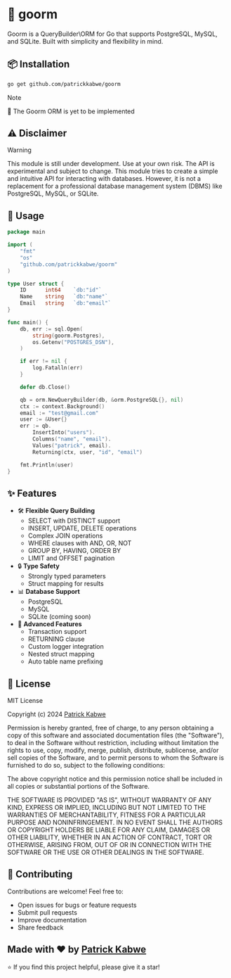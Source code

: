 # 🚀 goorm

Goorm is a QueryBuilder\ORM for Go that supports PostgreSQL, MySQL, and SQLite. Built with simplicity and flexibility in mind.

## 📦 Installation

```bash
go get github.com/patrickkabwe/goorm
```

> [!NOTE]
> 🔄 The Goorm ORM is yet to be implemented

## ⚠️ Disclaimer

> [!WARNING]
> This module is still under development. Use at your own risk. The API is experimental and subject to change. This module tries to create a simple and intuitive API for interacting with databases. However, it is not a replacement for a professional database management system (DBMS) like PostgreSQL, MySQL, or SQLite.

## 🎯 Usage

```go
package main

import (
	"fmt"
	"os"
	"github.com/patrickkabwe/goorm"
)

type User struct {
	ID      int64    `db:"id"`
	Name    string   `db:"name"`
	Email   string   `db:"email"`
}

func main() {
	db, err := sql.Open(
		string(goorm.Postgres),
		os.Getenv("POSTGRES_DSN"),
	)

	if err != nil {
		log.Fatalln(err)
	}

	defer db.Close()

	qb = orm.NewQueryBuilder(db, &orm.PostgreSQL{}, nil)
	ctx := context.Background()
	email := "test@gmail.com"
	user := &User{}
	err := qb.
		InsertInto("users").
		Columns("name", "email").
		Values("patrick", email).
		Returning(ctx, user, "id", "email")

	fmt.Println(user)
}
```

## ✨ Features

- 🛠️ **Flexible Query Building**
  - SELECT with DISTINCT support
  - INSERT, UPDATE, DELETE operations
  - Complex JOIN operations
  - WHERE clauses with AND, OR, NOT
  - GROUP BY, HAVING, ORDER BY
  - LIMIT and OFFSET pagination
- 🔒 **Type Safety**
  - Strongly typed parameters
  - Struct mapping for results
- 📊 **Database Support**
  - PostgreSQL
  - MySQL
  - SQLite (coming soon)
- 🔄 **Advanced Features**
  - Transaction support
  - RETURNING clause
  - Custom logger integration
  - Nested struct mapping
  - Auto table name prefixing

## 📄 License

MIT License

Copyright (c) 2024 [Patrick Kabwe](https://github.com/patrickkabwe)

Permission is hereby granted, free of charge, to any person obtaining a copy
of this software and associated documentation files (the "Software"), to deal
in the Software without restriction, including without limitation the rights
to use, copy, modify, merge, publish, distribute, sublicense, and/or sell
copies of the Software, and to permit persons to whom the Software is
furnished to do so, subject to the following conditions:

The above copyright notice and this permission notice shall be included in all
copies or substantial portions of the Software.

THE SOFTWARE IS PROVIDED "AS IS", WITHOUT WARRANTY OF ANY KIND, EXPRESS OR
IMPLIED, INCLUDING BUT NOT LIMITED TO THE WARRANTIES OF MERCHANTABILITY,
FITNESS FOR A PARTICULAR PURPOSE AND NONINFRINGEMENT. IN NO EVENT SHALL THE
AUTHORS OR COPYRIGHT HOLDERS BE LIABLE FOR ANY CLAIM, DAMAGES OR OTHER
LIABILITY, WHETHER IN AN ACTION OF CONTRACT, TORT OR OTHERWISE, ARISING FROM,
OUT OF OR IN CONNECTION WITH THE SOFTWARE OR THE USE OR OTHER DEALINGS IN THE
SOFTWARE.

## 🤝 Contributing

Contributions are welcome! Feel free to:
- Open issues for bugs or feature requests
- Submit pull requests
- Improve documentation
- Share feedback

## Made with ❤️ by [Patrick Kabwe](https://github.com/patrickkabwe)

⭐️ If you find this project helpful, please give it a star!